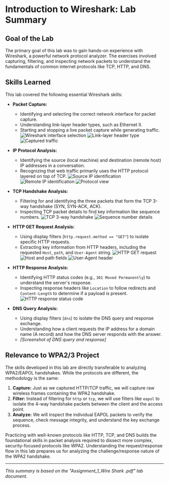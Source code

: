 # Introduction to Wireshark: Lab Summary

## Goal of the Lab

The primary goal of this lab was to gain hands-on experience with Wireshark, a powerful network protocol analyzer. The exercises involved capturing, filtering, and inspecting network packets to understand the fundamentals of common internet protocols like TCP, HTTP, and DNS.

## Skills Learned

This lab covered the following essential Wireshark skills:

*   **Packet Capture:**
    *   Identifying and selecting the correct network interface for packet capture.
    *   Understanding link-layer header types, such as Ethernet II.
    *   Starting and stopping a live packet capture while generating traffic.
    ![Wireshark interface selection](../wireshark_screenshots/Q1a_interface.png)
    ![Link-layer header type](../wireshark_screenshots/Q1b_linklayer.png)
    ![Captured traffic](../wireshark_screenshots/Q1c_capture.png)

*   **IP Protocol Analysis:**
    *   Identifying the source (local machine) and destination (remote host) IP addresses in a conversation.
    *   Recognizing that web traffic primarily uses the HTTP protocol layered on top of TCP.
    ![Source IP identification](../wireshark_screenshots/Q2a_sourceIP.png)
    ![Remote IP identification](../wireshark_screenshots/Q2b_remoteIP.png)
    ![Protocol view](../wireshark_screenshots/Q2c_protocol.png)

*   **TCP Handshake Analysis:**
    *   Filtering for and identifying the three packets that form the TCP 3-way handshake (SYN, SYN-ACK, ACK).
    *   Inspecting TCP packet details to find key information like sequence numbers.
    ![TCP 3-way handshake](../wireshark_screenshots/Q3a_handshake.png)
    ![Sequence number details](../wireshark_screenshots/Q3b_seqnum.png)

*   **HTTP GET Request Analysis:**
    *   Using display filters (`http.request.method == "GET"`) to isolate specific HTTP requests.
    *   Extracting key information from HTTP headers, including the requested `Host`, `path`, and `User-Agent` string.
    ![HTTP GET request](../wireshark_screenshots/Q4a_httpGET.png)
    ![Host and path fields](../wireshark_screenshots/Q4b_host_path.png)
    ![User-Agent header](../wireshark_screenshots/Q4c_useragent.png)

*   **HTTP Response Analysis:**
    *   Identifying HTTP status codes (e.g., `301 Moved Permanently`) to understand the server's response.
    *   Inspecting response headers like `Location` to follow redirects and `Content-Length` to determine if a payload is present.
    ![HTTP response status code](../wireshark_screenshots/Q5a_statuscode.png)

*   **DNS Query Analysis:**
    *   Using display filters (`dns`) to isolate the DNS query and response exchange.
    *   Understanding how a client requests the IP address for a domain name (A record) and how the DNS server responds with the answer.
    *   _[Screenshot of DNS query and response]_

## Relevance to WPA2/3 Project

The skills developed in this lab are directly transferable to analyzing WPA2/EAPOL handshakes. While the protocols are different, the methodology is the same:

1.  **Capture:** Just as we captured HTTP/TCP traffic, we will capture raw wireless frames containing the WPA2 handshake.
2.  **Filter:** Instead of filtering for `http` or `tcp`, we will use filters like `eapol` to isolate the 4-way handshake packets between the client and the access point.
3.  **Analyze:** We will inspect the individual EAPOL packets to verify the sequence, check message integrity, and understand the key exchange process.

Practicing with well-known protocols like HTTP, TCP, and DNS builds the foundational skills in packet analysis required to dissect more complex, security-focused protocols like WPA2. Understanding the request/response flow in this lab prepares us for analyzing the challenge/response nature of the WPA2 handshake.

---
*This summary is based on the "Assignment_1_Wire Shark .pdf" lab document.*
